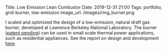 Title: Low Emission Lean Combustor
Date: 2019-12-31 21:00
Tags: portfolio, grid-burner, low-emission
image_url: /images/ring_burner.png

<!-- PELICAN_BEGIN_SUMMARY -->
I scaled and optimized the design of a low-emission, natural draft gas burner, developed at Lawrence Berkeley National Laboratory. The burner ([patent pending](https://patents.google.com/patent/US20180224120A1/en?inventor=darren+sholes&oq=darren+sholes)) can be used in small scale thermal power applications, such as residential appliances. See the report on design and development [here](https://eta.lbl.gov/sites/all/files/publications/lbnl-1006345.pdf).
<!-- PELICAN_END_SUMMARY -->
